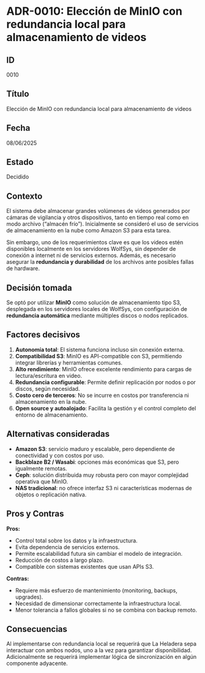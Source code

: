 # ADR-0010: Elección de MinIO con redundancia local para almacenamiento de videos

## ID

0010

## Título

Elección de MinIO con redundancia local para almacenamiento de videos

## Fecha

08/06/2025

## Estado

Decidido

## Contexto

El sistema debe almacenar grandes volúmenes de videos generados por cámaras de vigilancia y otros dispositivos, tanto en tiempo real como en modo archivo (“almacén frío”). Inicialmente se consideró el uso de servicios de almacenamiento en la nube como Amazon S3 para esta tarea.

Sin embargo, uno de los requerimientos clave es que los videos estén disponibles localmente en los servidores WolfSys, sin depender de conexión a internet ni de servicios externos. Además, es necesario asegurar la **redundancia y durabilidad** de los archivos ante posibles fallas de hardware.

## Decisión tomada

Se optó por utilizar **MinIO** como solución de almacenamiento tipo S3, desplegada en los servidores locales de WolfSys, con configuración de **redundancia automática** mediante múltiples discos o nodos replicados.

## Factores decisivos

1. **Autonomía total**: El sistema funciona incluso sin conexión externa.
2. **Compatibilidad S3**: MinIO es API-compatible con S3, permitiendo integrar librerías y herramientas comunes.
3. **Alto rendimiento**: MinIO ofrece excelente rendimiento para cargas de lectura/escritura en video.
4. **Redundancia configurable**: Permite definir replicación por nodos o por discos, según necesidad.
5. **Costo cero de terceros**: No se incurre en costos por transferencia ni almacenamiento en la nube.
6. **Open source y autoalojado**: Facilita la gestión y el control completo del entorno de almacenamiento.

## Alternativas consideradas

- **Amazon S3**: servicio maduro y escalable, pero dependiente de conectividad y con costos por uso.
- **Backblaze B2 / Wasabi**: opciones más económicas que S3, pero igualmente remotas.
- **Ceph**: solución distribuida muy robusta pero con mayor complejidad operativa que MinIO.
- **NAS tradicional**: no ofrece interfaz S3 ni características modernas de objetos o replicación nativa.

## Pros y Contras

**Pros:**

- Control total sobre los datos y la infraestructura.
- Evita dependencia de servicios externos.
- Permite escalabilidad futura sin cambiar el modelo de integración.
- Reducción de costos a largo plazo.
- Compatible con sistemas existentes que usan APIs S3.

**Contras:**

- Requiere más esfuerzo de mantenimiento (monitoring, backups, upgrades).
- Necesidad de dimensionar correctamente la infraestructura local.
- Menor tolerancia a fallos globales si no se combina con backup remoto.

## Consecuencias

Al implementarse con redundancia local se requerirá que La Heladera sepa interactuar con ambos nodos, uno a la vez para garantizar disponibilidad. Adicionalmente se requerirá implementar lógica de sincronización en algún componente adyacente.
